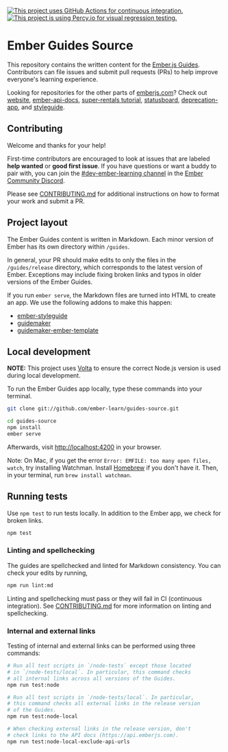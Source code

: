 [![This project uses GitHub Actions for continuous integration.](https://github.com/ember-learn/guides-source/workflows/CI/badge.svg)](https://github.com/ember-learn/guides-source/actions?query=workflow%3ACI)
[![This project is using Percy.io for visual regression testing.](https://percy.io/static/images/percy-badge.svg)](https://percy.io/Ember/guides-app)

# Ember Guides Source

This repository contains the written content for the [Ember.js Guides](https://guides.emberjs.com). Contributors can file issues and submit pull requests (PRs) to help improve everyone's learning experience.

Looking for repositories for the other parts of [emberjs.com](https://emberjs.com)? Check out
[website](https://github.com/ember-learn/ember-website),
[ember-api-docs](https://github.com/ember-learn/ember-api-docs),
[super-rentals tutorial](https://github.com/ember-learn/super-rentals),
[statusboard](https://github.com/ember-learn/statusboard),
[deprecation-app](https://github.com/ember-learn/deprecation-app),
and [styleguide](https://github.com/ember-learn/ember-styleguide).


## Contributing

Welcome and thanks for your help!

First-time contributors are encouraged to look at issues that are labeled **help wanted** or **good first issue**. If you have questions or want a buddy to pair with, you can join the [#dev-ember-learning channel](https://discordapp.com/channels/480462759797063690/480777444203429888) in the [Ember Community Discord](https://discordapp.com/invite/zT3asNS).

Please see [CONTRIBUTING.md](CONTRIBUTING.md) for additional instructions on how to format your work and submit a PR.


## Project layout

The Ember Guides content is written in Markdown. Each minor version of Ember has its own directory within `/guides`.

In general, your PR should make edits to only the files in the `/guides/release` directory, which corresponds to the latest version of Ember. Exceptions may include fixing broken links and typos in older versions of the Ember Guides.

If you run `ember serve`, the Markdown files are turned into HTML to create an app. We use the following addons to make this happen:

- [ember-styleguide](https://github.com/ember-learn/ember-styleguide)
- [guidemaker](https://github.com/empress/guidemaker)
- [guidemaker-ember-template](https://github.com/ember-learn/guidemaker-ember-template)


## Local development

**NOTE:** This project uses [Volta](https://volta.sh/) to ensure the correct Node.js version is used during local development.

To run the Ember Guides app locally, type these commands into your terminal.

```bash
git clone git://github.com/ember-learn/guides-source.git

cd guides-source
npm install
ember serve
```

Afterwards, visit [http://localhost:4200](http://localhost:4200) in your browser.

Note: On Mac, if you get the error `Error: EMFILE: too many open files, watch`, try installing Watchman. Install [Homebrew](https://brew.sh/) if you don't have it. Then, in your terminal, run `brew install watchman`.


## Running tests

Use `npm test` to run tests locally. In addition to the Ember app, we check for broken links.

```bash
npm test
```

### Linting and spellchecking

The guides are spellchecked and linted for Markdown consistency. You can check your edits by running,

```bash
npm run lint:md
```

Linting and spellchecking must pass or they will fail in CI (continuous integration). See [CONTRIBUTING.md](CONTRIBUTING.md) for more information on linting and spellchecking.

### Internal and external links

Testing of internal and external links can be performed using three commands:

```bash
# Run all test scripts in `/node-tests` except those located
# in `/node-tests/local`. In particular, this command checks
# all internal links across all versions of the Guides.
npm run test:node

# Run all test scripts in `/node-tests/local`. In particular,
# this command checks all external links in the release version
# of the Guides. 
npm run test:node-local

# When checking external links in the release version, don't
# check links to the API docs (https://api.emberjs.com).
npm run test:node-local-exclude-api-urls
```
